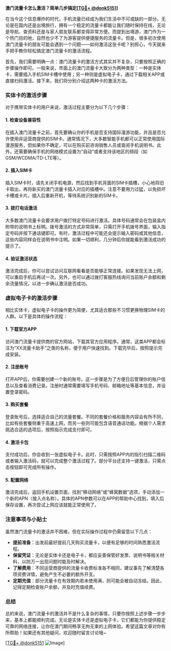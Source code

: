 **澳门流量卡怎么激活？简单几步搞定[[TG💪+ @donk5151](https://t.me/s/donk5151)]**

在当今这个信息爆炸的时代，手机流量已经成为我们生活中不可或缺的一部分。无论是在国内还是出境旅行，拥有一个稳定的流量卡都能让我们随时保持在线，无论是导航、查资料还是与家人朋友联系都变得异常方便。而提到出境游，澳门作为一个热门目的地，自然也少不了为游客提供便捷服务的流量卡。但是，很多初次使用澳门流量卡的朋友可能会遇到一个问题——如何激活这张卡呢？别担心，今天就来手把手教你轻松搞定澳门流量卡的激活流程。

首先，我们需要明确一点：澳门流量卡的激活方式其实并不复杂，只要按照正确的步骤操作即可。一般来说，市面上的澳门流量卡大致分为两种类型：一种是实体卡，需要插入手机SIM卡槽中使用；另一种则是虚拟电子卡，通过下载相关APP或直接扫码激活。接下来，我们将分别介绍这两种卡的激活方法。

### 实体卡的激活步骤

对于携带实体卡的用户来说，激活过程主要分为以下几个步骤：

#### 1. **检查设备兼容性**
   在插入澳门流量卡之前，首先要确认你的手机是否支持国际漫游功能，并且是否允许使用非运营商提供的SIM卡。通常情况下，大多数智能手机都可以正常使用国际漫游服务，但如果你不确定，可以在购买前咨询销售人员或查阅手机说明书。此外，还需要确保手机的网络模式设置为“自动”或者支持该地区的频段（如GSM/WCDMA/TD-LTE等）。

#### 2. **插入SIM卡**
   插入SIM卡时，请先关闭手机电源，然后找到手机背面的SIM卡插槽，小心地将旧卡取出，再将新买的澳门流量卡插入对应的插槽中。注意不要用力过猛，以免损坏卡槽或卡片。插入后重新开机，等待系统识别新的SIM卡。

#### 3. **拨打电话激活**
   大多数澳门流量卡会要求用户拨打特定号码进行激活。具体号码通常会在包装盒内附带的说明书上标明。拨号激活的方式非常简单，只需打开手机拨号界面，输入指定号码并按下通话键即可。有时，激活过程中可能还会提示输入密码或其他信息，这些内容同样会在说明书中注明。如果一切顺利，几分钟后你就能看到激活成功的提示了。

#### 4. **验证激活状态**
   激活完成后，你可以尝试访问互联网看看是否能够正常连接。如果发现无法上网，可以重启手机后再试一次。另外，也可以通过拨打客服热线询问当前账户余额和剩余流量情况，以进一步确认激活是否成功。

### 虚拟电子卡的激活步骤

相比实体卡，虚拟电子卡的操作更为简便，尤其适合那些不习惯更换物理SIM卡的人群。以下是具体的操作流程：

#### 1. **下载官方APP**
   访问澳门流量卡提供商的官方网站，下载其官方应用程序。通常，这类APP都会标注为“XX流量卡助手”之类的名称，便于用户快速找到。下载完毕后，按照提示完成安装。

#### 2. **注册账号**
   打开APP后，你需要创建一个新的账号。这一步骤是为了方便日后管理你的账户信息以及查看消费记录。注册时通常需要填写手机号码、邮箱地址等基本信息，并设置登录密码。

#### 3. **购买套餐**
   登录账号后，选择适合自己的流量套餐。不同的套餐价格和服务内容会有所不同，比如有些套餐侧重于高速上网，而另一些则可能包含语音通话功能。根据个人需求挑选合适的选项后，按照指示完成支付即可。

#### 4. **激活卡包**
   支付成功后，你会收到一张虚拟电子卡。此时，只需按照APP内的指引扫描二维码或者输入激活码，就可以完成整个激活过程了。部分平台还支持一键激活，只需点击按钮即可完成所有操作。

#### 5. **配置网络**
   激活完成后，返回手机设置页面，找到“移动网络”或“蜂窝数据”选项，手动添加一个新的APN（接入点名称）。具体的APN参数可以在APP的帮助中心找到，填入后保存设置，再次尝试上网应该就能正常使用了。

### 注意事项与小贴士

虽然澳门流量卡的激活并不困难，但在实际操作过程中仍需留意以下几点：

- **提前准备**：出发前最好提前几天购买流量卡，以便有足够的时间熟悉激活流程。
- **保留凭证**：无论是实体卡还是电子卡，都应妥善保管好发票、说明书等相关材料，以防万一出现问题时能及时解决。
- **了解费用**：不同运营商提供的流量卡收费标准各不相同，建议事先了解清楚各项资费详情，避免产生不必要的额外开支。
- **定期充值**：部分流量卡在有效期内若未使用满，则可能会被自动冻结。因此，记得定期检查账户余额，并及时充值续费。

### 总结

总的来说，澳门流量卡的激活并不是什么复杂的事情，只要你按照上述步骤一步步来，基本上都能顺利完成。无论是实体卡还是虚拟电子卡，它们都能为你提供稳定可靠的网络连接，让你在澳门期间畅享无拘无束的上网体验。希望这篇文章对你有所帮助！如果还有其他疑问，欢迎随时留言讨论哦~

[[TG💪+ @donk5151](https://t.me/s/donk5151) ![Image](https://i.postimg.cc/rwNCRYN7/Snipaste-2025-04-30-17-27-05.png)]